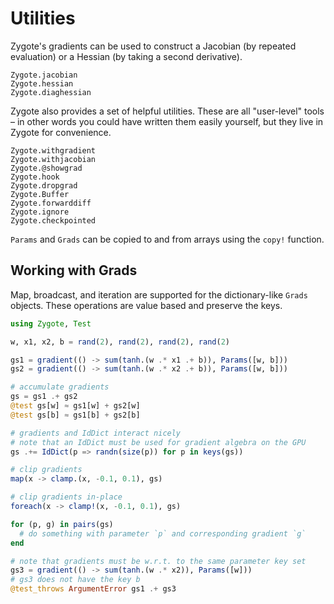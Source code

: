 # Utilities

Zygote's gradients can be used to construct a Jacobian (by repeated evaluation)
or a Hessian (by taking a second derivative).

```@docs
Zygote.jacobian
Zygote.hessian
Zygote.diaghessian
```

Zygote also provides a set of helpful utilities. These are all "user-level" tools –
in other words you could have written them easily yourself, but they live in
Zygote for convenience.

```@docs
Zygote.withgradient
Zygote.withjacobian
Zygote.@showgrad
Zygote.hook
Zygote.dropgrad
Zygote.Buffer
Zygote.forwarddiff
Zygote.ignore
Zygote.checkpointed
```

`Params` and `Grads` can be copied to and from arrays using the `copy!` function.

## Working with Grads

Map, broadcast, and iteration are supported for the dictionary-like `Grads` objects.
These operations are value based and preserve the keys.

```julia
using Zygote, Test

w, x1, x2, b = rand(2), rand(2), rand(2), rand(2)

gs1 = gradient(() -> sum(tanh.(w .* x1 .+ b)), Params([w, b]))
gs2 = gradient(() -> sum(tanh.(w .* x2 .+ b)), Params([w, b]))

# accumulate gradients
gs = gs1 .+ gs2
@test gs[w] ≈ gs1[w] + gs2[w]
@test gs[b] ≈ gs1[b] + gs2[b]

# gradients and IdDict interact nicely
# note that an IdDict must be used for gradient algebra on the GPU
gs .+= IdDict(p => randn(size(p)) for p in keys(gs))

# clip gradients
map(x -> clamp.(x, -0.1, 0.1), gs)

# clip gradients in-place
foreach(x -> clamp!(x, -0.1, 0.1), gs)

for (p, g) in pairs(gs)
  # do something with parameter `p` and corresponding gradient `g`
end

# note that gradients must be w.r.t. to the same parameter key set
gs3 = gradient(() -> sum(tanh.(w .* x2)), Params([w]))
# gs3 does not have the key b
@test_throws ArgumentError gs1 .+ gs3
```
